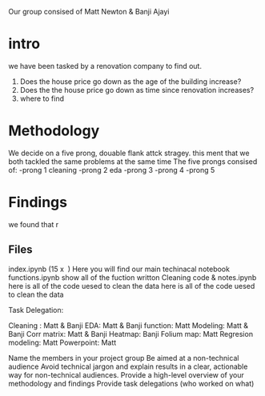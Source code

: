 Our group consised of Matt Newton & Banji Ajayi 

# intro
we have been tasked by a renovation company to find out.
1. Does the house price go down as the age of the building increase?
2. Does the the house price go down as time since renovation increases?
3. where to find 

# Methodology
We decide on a five prong, douable flank attck stragey.
this ment that we both tackled the same problems at the same time 
The five prongs consised of:
-prong 1 cleaning
-prong 2 eda
-prong 3 
-prong 4
-prong 5 
 
# Findings
we found that r

## Files
index.ipynb (15 x &nbsp;)                         Here you will find our main techinacal notebook 
functions.ipynb                     show all of the fuction writton
Cleaning code & notes.ipynb         here is all of the code uesed to clean the data 
here is all of the code uesed to clean the data 


Task Delegation:

Cleaning : Matt & Banji
EDA: Matt & Banji
function: Matt
Modeling: Matt & Banji
Corr matrix: Matt & Banji
Heatmap: Banji
Folium map: Matt
Regresion modeling: Matt
Powerpoint: Matt


Name the members in your project group
Be aimed at a non-technical audience
Avoid technical jargon and explain results in a clear, actionable way for non-technical audiences.
Provide a high-level overview of your methodology and findings
Provide task delegations (who worked on what)
